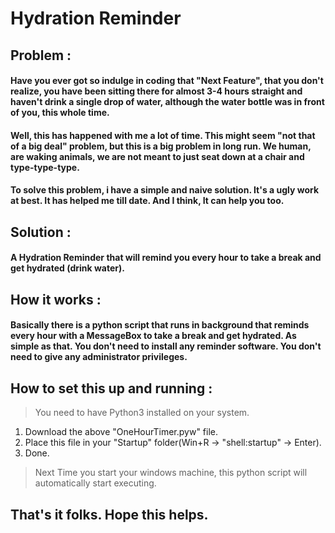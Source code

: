 # Hydration Reminder

## Problem :
#### Have you ever got so indulge in coding that "Next Feature", that you don't realize, you have been sitting there for almost 3-4 hours straight and haven't drink a single drop of water, although the water bottle was in front of you, this whole time.

#### Well, this has happened with me a lot of time. This might seem "not that of a big deal" problem, but this is a big problem in long run. We human, are waking animals, we are not meant to just seat down at a chair and type-type-type.

#### To solve this problem, i have a simple and naive solution. It's a ugly work at best. It has helped me till date. And I think, It can help you too.  

## Solution : 
#### A Hydration Reminder that will remind you every hour to take a break and get hydrated (drink water). 

## How it works :
#### Basically there is a python script that runs in background that reminds every hour with a MessageBox to take a break and get hydrated. As simple as that. You don't need to install any reminder software. You don't need to give any administrator privileges.

## How to set this up and running :
> You need to have Python3 installed on your system.
1. Download the above "OneHourTimer.pyw" file.
2. Place this file in your "Startup" folder(Win+R -> "shell:startup" -> Enter).
3. Done.
> Next Time you start your windows machine, this python script will automatically start executing.

## That's it folks. Hope this helps.

